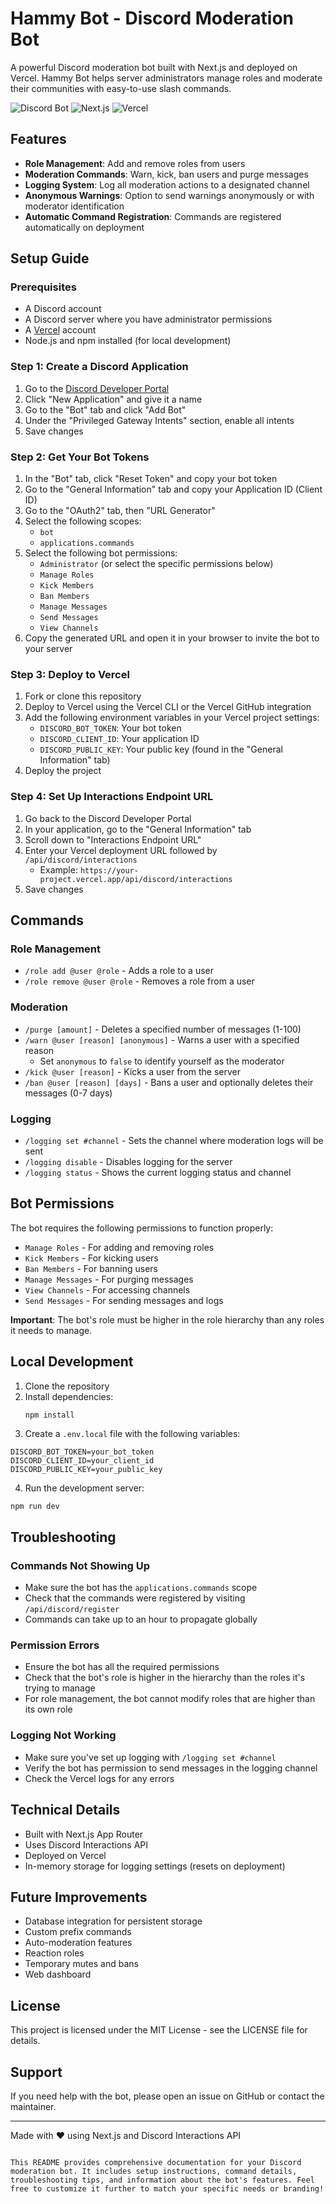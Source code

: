 # Hammy Bot - Discord Moderation Bot

A powerful Discord moderation bot built with Next.js and deployed on Vercel. Hammy Bot helps server administrators manage roles and moderate their communities with easy-to-use slash commands.

![Discord Bot](https://img.shields.io/badge/Discord-Bot-5865F2?style=for-the-badge&logo=discord&logoColor=white)
![Next.js](https://img.shields.io/badge/Next.js-000000?style=for-the-badge&logo=next.js&logoColor=white)
![Vercel](https://img.shields.io/badge/Vercel-000000?style=for-the-badge&logo=vercel&logoColor=white)

## Features

- **Role Management**: Add and remove roles from users
- **Moderation Commands**: Warn, kick, ban users and purge messages
- **Logging System**: Log all moderation actions to a designated channel
- **Anonymous Warnings**: Option to send warnings anonymously or with moderator identification
- **Automatic Command Registration**: Commands are registered automatically on deployment

## Setup Guide

### Prerequisites

- A Discord account
- A Discord server where you have administrator permissions
- A [Vercel](https://vercel.com/) account
- Node.js and npm installed (for local development)

### Step 1: Create a Discord Application

1. Go to the [Discord Developer Portal](https://discord.com/developers/applications)
2. Click "New Application" and give it a name
3. Go to the "Bot" tab and click "Add Bot"
4. Under the "Privileged Gateway Intents" section, enable all intents
5. Save changes

### Step 2: Get Your Bot Tokens

1. In the "Bot" tab, click "Reset Token" and copy your bot token
2. Go to the "General Information" tab and copy your Application ID (Client ID)
3. Go to the "OAuth2" tab, then "URL Generator"
4. Select the following scopes:
   - `bot`
   - `applications.commands`
5. Select the following bot permissions:
   - `Administrator` (or select the specific permissions below)
   - `Manage Roles`
   - `Kick Members`
   - `Ban Members`
   - `Manage Messages`
   - `Send Messages`
   - `View Channels`
6. Copy the generated URL and open it in your browser to invite the bot to your server

### Step 3: Deploy to Vercel

1. Fork or clone this repository
2. Deploy to Vercel using the Vercel CLI or the Vercel GitHub integration
3. Add the following environment variables in your Vercel project settings:
   - `DISCORD_BOT_TOKEN`: Your bot token
   - `DISCORD_CLIENT_ID`: Your application ID
   - `DISCORD_PUBLIC_KEY`: Your public key (found in the "General Information" tab)
4. Deploy the project

### Step 4: Set Up Interactions Endpoint URL

1. Go back to the Discord Developer Portal
2. In your application, go to the "General Information" tab
3. Scroll down to "Interactions Endpoint URL"
4. Enter your Vercel deployment URL followed by `/api/discord/interactions`
   - Example: `https://your-project.vercel.app/api/discord/interactions`
5. Save changes

## Commands

### Role Management

- `/role add @user @role` - Adds a role to a user
- `/role remove @user @role` - Removes a role from a user

### Moderation

- `/purge [amount]` - Deletes a specified number of messages (1-100)
- `/warn @user [reason] [anonymous]` - Warns a user with a specified reason
  - Set `anonymous` to `false` to identify yourself as the moderator
- `/kick @user [reason]` - Kicks a user from the server
- `/ban @user [reason] [days]` - Bans a user and optionally deletes their messages (0-7 days)

### Logging

- `/logging set #channel` - Sets the channel where moderation logs will be sent
- `/logging disable` - Disables logging for the server
- `/logging status` - Shows the current logging status and channel

## Bot Permissions

The bot requires the following permissions to function properly:

- `Manage Roles` - For adding and removing roles
- `Kick Members` - For kicking users
- `Ban Members` - For banning users
- `Manage Messages` - For purging messages
- `View Channels` - For accessing channels
- `Send Messages` - For sending messages and logs

**Important**: The bot's role must be higher in the role hierarchy than any roles it needs to manage.

## Local Development

1. Clone the repository
2. Install dependencies:
   ```bash
   npm install
3. Create a `.env.local` file with the following variables:

```plaintext
DISCORD_BOT_TOKEN=your_bot_token
DISCORD_CLIENT_ID=your_client_id
DISCORD_PUBLIC_KEY=your_public_key
```


4. Run the development server:

```shellscript
npm run dev
```




## Troubleshooting

### Commands Not Showing Up

- Make sure the bot has the `applications.commands` scope
- Check that the commands were registered by visiting `/api/discord/register`
- Commands can take up to an hour to propagate globally


### Permission Errors

- Ensure the bot has all the required permissions
- Check that the bot's role is higher in the hierarchy than the roles it's trying to manage
- For role management, the bot cannot modify roles that are higher than its own role


### Logging Not Working

- Make sure you've set up logging with `/logging set #channel`
- Verify the bot has permission to send messages in the logging channel
- Check the Vercel logs for any errors


## Technical Details

- Built with Next.js App Router
- Uses Discord Interactions API
- Deployed on Vercel
- In-memory storage for logging settings (resets on deployment)


## Future Improvements

- Database integration for persistent storage
- Custom prefix commands
- Auto-moderation features
- Reaction roles
- Temporary mutes and bans
- Web dashboard


## License

This project is licensed under the MIT License - see the LICENSE file for details.

## Support

If you need help with the bot, please open an issue on GitHub or contact the maintainer.

---

Made with ❤️ using Next.js and Discord Interactions API

```plaintext

This README provides comprehensive documentation for your Discord moderation bot. It includes setup instructions, command details, troubleshooting tips, and information about the bot's features. Feel free to customize it further to match your specific needs or branding!
```
